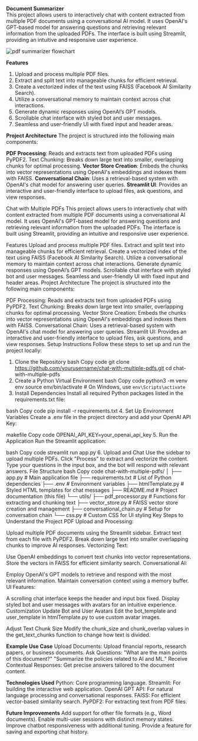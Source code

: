 **Document Summarizer**  
This project allows users to interactively chat with content extracted from multiple PDF documents using a conversational AI model. It uses OpenAI's GPT-based model for answering questions and retrieving relevant information from the uploaded PDFs. The interface is built using Streamlit, providing an intuitive and responsive user experience.

![pdf summarizer flowchart](https://github.com/user-attachments/assets/de717e14-705e-4ba0-b5be-5d5f932d9e2b)

**Features**
1. Upload and process multiple PDF files.
2. Extract and split text into manageable chunks for efficient retrieval.
3. Create a vectorized index of the text using FAISS (Facebook AI Similarity Search).
4. Utilize a conversational memory to maintain context across chat interactions.
5. Generate dynamic responses using OpenAI’s GPT models.
6. Scrollable chat interface with styled bot and user messages.
7. Seamless and user-friendly UI with fixed input and header areas.

**Project Architecture**
The project is structured into the following main components:

**PDF Processing**: Reads and extracts text from uploaded PDFs using PyPDF2.
Text Chunking: Breaks down large text into smaller, overlapping chunks for optimal processing.
**Vector Store Creation**: Embeds the chunks into vector representations using OpenAI's embeddings and indexes them with FAISS.
**Conversational Chain**: Uses a retrieval-based system with OpenAI's chat model for answering user queries.
**Streamlit UI**: Provides an interactive and user-friendly interface to upload files, ask questions, and view responses.


Chat with Multiple PDFs
This project allows users to interactively chat with content extracted from multiple PDF documents using a conversational AI model. It uses OpenAI's GPT-based model for answering questions and retrieving relevant information from the uploaded PDFs. The interface is built using Streamlit, providing an intuitive and responsive user experience.

Features
Upload and process multiple PDF files.
Extract and split text into manageable chunks for efficient retrieval.
Create a vectorized index of the text using FAISS (Facebook AI Similarity Search).
Utilize a conversational memory to maintain context across chat interactions.
Generate dynamic responses using OpenAI’s GPT models.
Scrollable chat interface with styled bot and user messages.
Seamless and user-friendly UI with fixed input and header areas.
Project Architecture
The project is structured into the following main components:

PDF Processing: Reads and extracts text from uploaded PDFs using PyPDF2.
Text Chunking: Breaks down large text into smaller, overlapping chunks for optimal processing.
Vector Store Creation: Embeds the chunks into vector representations using OpenAI's embeddings and indexes them with FAISS.
Conversational Chain: Uses a retrieval-based system with OpenAI's chat model for answering user queries.
Streamlit UI: Provides an interactive and user-friendly interface to upload files, ask questions, and view responses.
Setup Instructions
Follow these steps to set up and run the project locally:

1. Clone the Repository
bash
Copy code
git clone https://github.com/yourusername/chat-with-multiple-pdfs.git
cd chat-with-multiple-pdfs
2. Create a Python Virtual Environment
bash
Copy code
python3 -m venv env
source env/bin/activate  # On Windows, use `env\Scripts\activate`
3. Install Dependencies
Install all required Python packages listed in the requirements.txt file:

bash
Copy code
pip install -r requirements.txt
4. Set Up Environment Variables
Create a .env file in the project directory and add your OpenAI API Key:

makefile
Copy code
OPENAI_API_KEY=your_openai_api_key
5. Run the Application
Run the Streamlit application:

bash
Copy code
streamlit run app.py
6. Upload and Chat
Use the sidebar to upload multiple PDFs.
Click "Process" to extract and vectorize the content.
Type your questions in the input box, and the bot will respond with relevant answers.
File Structure
bash
Copy code
chat-with-multiple-pdfs/
│
├── app.py                     # Main application file
├── requirements.txt           # List of Python dependencies
├── .env                       # Environment variables
├── htmlTemplate.py            # Styled HTML templates for chat messages
├── README.md                  # Project documentation (this file)
└── utils/
    ├── pdf_processor.py       # Functions for extracting and chunking text
    ├── vector_store.py        # FAISS vector store creation and management
    ├── conversational_chain.py # Setup for conversation chain
    └── css.py                 # Custom CSS for UI styling
Key Steps to Understand the Project
PDF Upload and Processing:

Upload multiple PDF documents using the Streamlit sidebar.
Extract text from each file with PyPDF2.
Break down large text into smaller overlapping chunks to improve AI responses.
Vectorizing Text:

Use OpenAI embeddings to convert text chunks into vector representations.
Store the vectors in FAISS for efficient similarity search.
Conversational AI:

Employ OpenAI's GPT models to retrieve and respond with the most relevant information.
Maintain conversation context using a memory buffer.
UI Features:

A scrolling chat interface keeps the header and input box fixed.
Display styled bot and user messages with avatars for an intuitive experience.
Customization
Update Bot and User Avatars
Edit the bot_template and user_template in htmlTemplate.py to use custom avatar images.

Adjust Text Chunk Size
Modify the chunk_size and chunk_overlap values in the get_text_chunks function to change how text is divided.

**Example Use Case**
Upload Documents:
Upload financial reports, research papers, or business documents.
Ask Questions:
"What are the main points of this document?"
"Summarize the policies related to AI and ML."
Receive Contextual Responses:
Get precise answers tailored to the document content.

**Technologies Used**
Python: Core programming language.
Streamlit: For building the interactive web application.
OpenAI GPT API: For natural language processing and conversational responses.
FAISS: For efficient vector-based similarity search.
PyPDF2: For extracting text from PDF files.

**Future Improvements**
Add support for other file formats (e.g., Word documents).
Enable multi-user sessions with distinct memory states.
Improve chatbot responsiveness with additional tuning.
Provide a feature for saving and exporting chat history.
